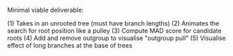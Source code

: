 Minimal viable deliverable:

(1) Takes in an unrooted tree (must have branch lengths)
(2) Animates the search for root position like a pulley
(3) Compute MAD score for candidate roots
(4) Add and remove outgroup to visualise "outgroup pull"
(5) Visualise effect of long branches at the base of trees
